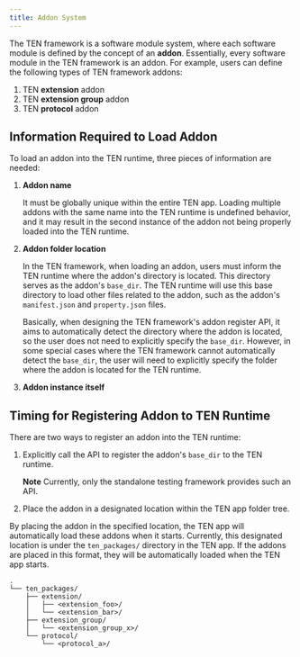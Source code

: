 ```yaml
---
title: Addon System
---
```


The TEN framework is a software module system, where each software module is defined by the concept of an **addon**. Essentially, every software module in the TEN framework is an addon. For example, users can define the following types of TEN framework addons:

1. TEN **extension** addon
2. TEN **extension group** addon
3. TEN **protocol** addon

## Information Required to Load Addon

To load an addon into the TEN runtime, three pieces of information are needed:

1. **Addon name**

   It must be globally unique within the entire TEN app. Loading multiple addons with the same name into the TEN runtime is undefined behavior, and it may result in the second instance of the addon not being properly loaded into the TEN runtime.

2. **Addon folder location**

   In the TEN framework, when loading an addon, users must inform the TEN runtime where the addon's directory is located. This directory serves as the addon's `base_dir`. The TEN runtime will use this base directory to load other files related to the addon, such as the addon's `manifest.json` and `property.json` files.

   Basically, when designing the TEN framework's addon register API, it aims to automatically detect the directory where the addon is located, so the user does not need to explicitly specify the `base_dir`. However, in some special cases where the TEN framework cannot automatically detect the `base_dir`, the user will need to explicitly specify the folder where the addon is located for the TEN runtime.

3. **Addon instance itself**

## Timing for Registering Addon to TEN Runtime

There are two ways to register an addon into the TEN runtime:

1. Explicitly call the API to register the addon's `base_dir` to the TEN runtime.

   **Note** Currently, only the standalone testing framework provides such an API.

2. Place the addon in a designated location within the TEN app folder tree.

By placing the addon in the specified location, the TEN app will automatically load these addons when it starts. Currently, this designated location is under the `ten_packages/` directory in the TEN app. If the addons are placed in this format, they will be automatically loaded when the TEN app starts.

```text
.
└── ten_packages/
    ├── extension/
    │   ├── <extension_foo>/
    │   └── <extension_bar>/
    ├── extension_group/
    │   └── <extension_group_x>/
    └── protocol/
        └── <protocol_a>/
```
